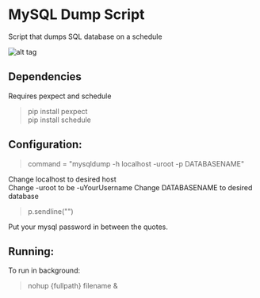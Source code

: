 # MySQL Dump Script

Script that dumps SQL database on a schedule

![alt tag](https://media.giphy.com/media/5YO4km322zuNy/giphy.gif) 

## Dependencies
Requires pexpect and schedule
> pip install pexpect  
> pip install schedule  


## Configuration:
> command = "mysqldump -h localhost -uroot -p DATABASENAME"  

Change localhost to desired host  
Change -uroot to be -uYourUsername
Change DATABASENAME to desired database  

> p.sendline("")  

Put your mysql password in between the quotes.


## Running: 

To run in background:
> nohup {fullpath} filename &

